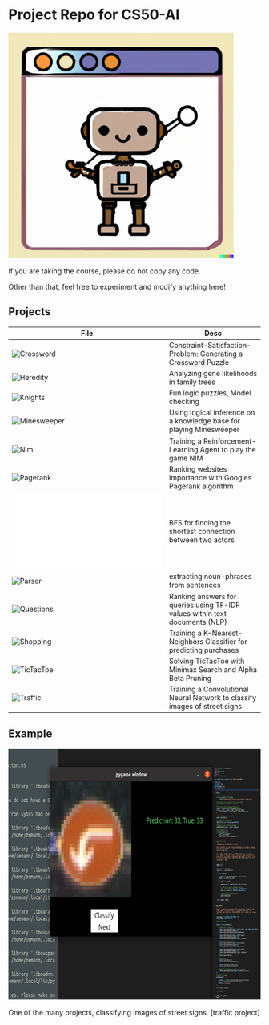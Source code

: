 # Project Repo for CS50-AI

<img src="https://github.com/till2/CS50-AI/blob/main/robot-img2?raw=true" width="450" height="450"/>


If you are taking the course, please do not copy any code. 

Other than that, feel free to experiment and modify anything here!

## Projects

| File | Desc |
| ------ | ------ |
| ![Crossword](crossword/) | Constraint-Satisfaction-Problem: Generating a Crossword Puzzle |
| ![Heredity](heredity/) | Analyzing gene likelihoods in family trees |
| ![Knights](knights/) | Fun logic puzzles, Model checking |
| ![Minesweeper](minesweeper/) | Using logical inference on a knowledge base for playing Minesweeper |
| ![Nim](nim/) | Training a Reinforcement-Learning Agent to play the game NIM |
| ![Pagerank](pagerank/) | Ranking websites importance with Googles Pagerank algorithm |
| ![Degrees](degrees.py) | BFS for finding the shortest connection between two actors |
| ![Parser](parser/) | extracting noun-phrases from sentences |
| ![Questions](questions/) | Ranking answers for queries using TF-IDF values within text documents (NLP) |
| ![Shopping](shopping/) | Training a K-Nearest-Neighbors Classifier for predicting purchases |
| ![TicTacToe](tictactoe/) | Solving TicTacToe with Minimax Search and Alpha Beta Pruning |
| ![Traffic](traffic/) | Training a Convolutional Neural Network to classify images of street signs |

## Example

<img src="https://github.com/till2/CS50-AI/blob/main/traffic-project-img?raw=true" width="730" height="500"/>

One of the many projects, classifying images of street signs. [traffic project]
